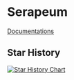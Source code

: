 # Serapeum

[Documentations](https://serapieum-of-alex.github.io/docs/)

## Star History

[![Star History Chart](https://api.star-history.com/svg?repos=Serapieum-of-alex/Hapi,Serapieum-of-alex/pyramids,Serapieum-of-alex/statista&type=Date)](https://star-history.com/#Serapieum-of-alex/Hapi&Serapieum-of-alex/pyramids&Serapieum-of-alex/statista&Date)
